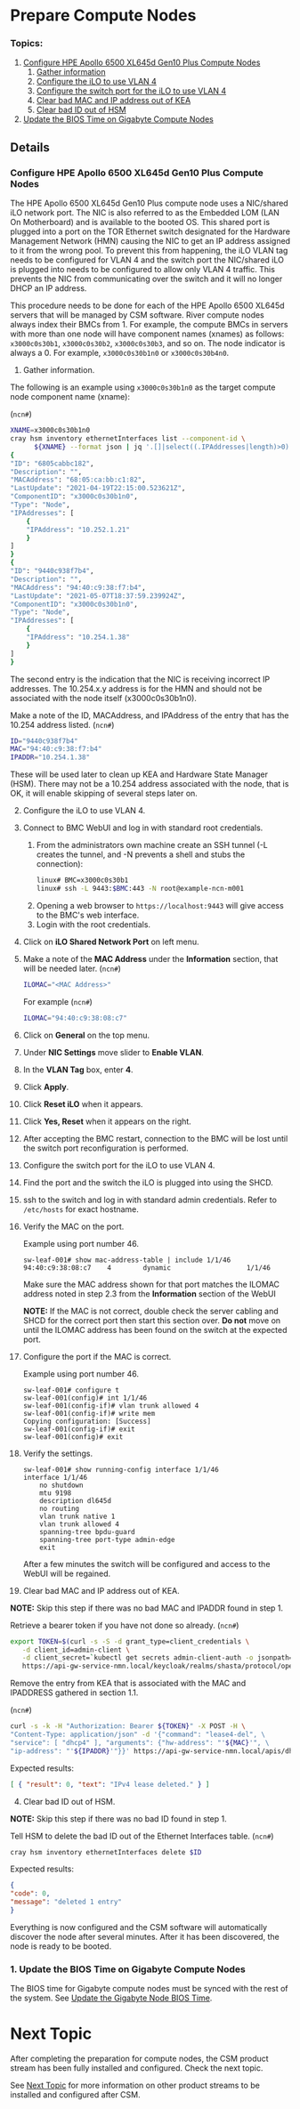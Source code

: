 # Prepare Compute Nodes

### Topics:
   1. [Configure HPE Apollo 6500 XL645d Gen10 Plus Compute Nodes](#configure-hpe-apollo-6500-x645d-gen10-plus-compute-nodes)
      1. [Gather information](#gather-information)
      2. [Configure the iLO to use VLAN 4](#configure-ilo)
      3. [Configure the switch port for the iLO to use VLAN 4](#configure-switch-port)
      4. [Clear bad MAC and IP address out of KEA](#cleanup-kea)
      5. [Clear bad ID out of HSM](#cleanup-hsm)
   2. [Update the BIOS Time on Gigabyte Compute Nodes](#update-the-bios-time-on-gigabyte-compute-nodes)

## Details

### Configure HPE Apollo 6500 XL645d Gen10 Plus Compute Nodes

The HPE Apollo 6500 XL645d Gen10 Plus compute node uses a NIC/shared iLO network
port. The NIC is also referred to as the Embedded LOM (LAN On Motherboard) and
is available to the booted OS. This shared port is plugged into a port on the
TOR Ethernet switch designated for the Hardware Management Network (HMN) causing
the NIC to get an IP address assigned to it from the wrong pool. To prevent this
from happening, the iLO VLAN tag needs to be configured for VLAN 4 and the
switch port the NIC/shared iLO is plugged into needs to be configured to allow
only VLAN 4 traffic. This prevents the NIC from communicating over the switch
and it will no longer DHCP an IP address.

This procedure needs to be done for each of the HPE Apollo 6500 XL645d servers
that will be managed by CSM software. River compute nodes always index their
BMCs from 1. For example, the compute BMCs in servers with more than one node
will have component names (xnames) as follows: `x3000c0s30b1`, `x3000c0s30b2`, `x3000c0s30b3`, and so
on. The node indicator is always a 0. For example, `x3000c0s30b1n0` or
`x3000c0s30b4n0`.

   1. Gather information.

   The following is an example using `x3000c0s30b1n0` as the target compute node
   component name (xname):

   (`ncn#`)
   ```bash
   XNAME=x3000c0s30b1n0
   cray hsm inventory ethernetInterfaces list --component-id \
         ${XNAME} --format json | jq '.[]|select((.IPAddresses|length)>0)'
   {
   "ID": "6805cabbc182",
   "Description": "",
   "MACAddress": "68:05:ca:bb:c1:82",
   "LastUpdate": "2021-04-19T22:15:00.523621Z",
   "ComponentID": "x3000c0s30b1n0",
   "Type": "Node",
   "IPAddresses": [
       {
       "IPAddress": "10.252.1.21"
       }
   ]
   }
   {
   "ID": "9440c938f7b4",
   "Description": "",
   "MACAddress": "94:40:c9:38:f7:b4",
   "LastUpdate": "2021-05-07T18:37:59.239924Z",
   "ComponentID": "x3000c0s30b1n0",
   "Type": "Node",
   "IPAddresses": [
       {
       "IPAddress": "10.254.1.38"
       }
   ]
   }
   ```
   The second entry is the indication that the NIC is receiving incorrect IP
   addresses. The 10.254.x.y address is for the HMN and should not be associated
   with the node itself (x3000c0s30b1n0).

   Make a note of the ID, MACAddress, and IPAddress of the entry that has the
   10.254 address listed.
   (`ncn#`)
   ```bash
   ID="9440c938f7b4"
   MAC="94:40:c9:38:f7:b4"
   IPADDR="10.254.1.38"
   ```
   These will be used later to clean up KEA and Hardware State Manager (HSM).
   There may not be a 10.254 address associated with the node, that is OK, it
   will enable skipping of several steps later on.

   2. Configure the iLO to use VLAN 4.
   1. Connect to BMC WebUI and log in with standard root credentials.
      1. From the administrators own machine create an SSH tunnel (-L creates
         the tunnel, and -N prevents a shell and stubs the connection):
         ```bash
         linux# BMC=x3000c0s30b1
         linux# ssh -L 9443:$BMC:443 -N root@example-ncn-m001
         ```
      1. Opening a web browser to `https://localhost:9443` will give access to
         the BMC's web interface.
      1. Login with the root credentials.
   2. Click on **iLO Shared Network Port** on left menu.
   2. Make a note of the **MAC Address** under the **Information** section,
        that will be needed later.
        (`ncn#`)
        ```bash
        ILOMAC="<MAC Address>"
        ```
        For example
        (`ncn#`)
        ```bash
        ILOMAC="94:40:c9:38:08:c7"
        ```
   3. Click on **General** on the top menu.
   4. Under **NIC Settings** move slider to **Enable VLAN**.
   5. In the **VLAN Tag** box, enter **4**.
   6. Click **Apply**.
   7. Click **Reset iLO** when it appears.
   8.  Click **Yes, Reset** when it appears on the right.
   9.  After accepting the BMC restart, connection to the BMC will be lost until
   the switch port reconfiguration is performed.

   2. Configure the switch port for the iLO to use VLAN 4.
   1. Find the port and the switch the iLO is plugged into using the SHCD.
   2. ssh to the switch and log in with standard admin credentials. Refer to
   `/etc/hosts` for exact hostname.
   3. Verify the MAC on the port.

      Example using port number 46.

      ```
      sw-leaf-001# show mac-address-table | include 1/1/46
      94:40:c9:38:08:c7    4        dynamic                   1/1/46
      ```

      Make sure the MAC address shown for that port matches the ILOMAC address
      noted in step 2.3 from the **Information** section of the WebUI

      **NOTE:** If the MAC is not correct, double check the server cabling and
      SHCD for the correct port then start this section over. **Do not** move on
      until the ILOMAC address has been found on the switch at the expected
      port.

   4. Configure the port if the MAC is correct.

      Example using port number 46.

      ```
      sw-leaf-001# configure t
      sw-leaf-001(config)# int 1/1/46
      sw-leaf-001(config-if)# vlan trunk allowed 4
      sw-leaf-001(config-if)# write mem
      Copying configuration: [Success]
      sw-leaf-001(config-if)# exit
      sw-leaf-001(config)# exit
      ```
   5. Verify the settings.
      ```
      sw-leaf-001# show running-config interface 1/1/46
      interface 1/1/46
          no shutdown
          mtu 9198
          description dl645d
          no routing
          vlan trunk native 1
          vlan trunk allowed 4
          spanning-tree bpdu-guard
          spanning-tree port-type admin-edge
          exit
      ```

      After a few minutes the switch will be configured and access to the
      WebUI will be regained.

   3. Clear bad MAC and IP address out of KEA.

   **NOTE:** Skip this step if there was no bad MAC and IPADDR found in step 1.

   Retrieve a bearer token if you have not done so already.
   (`ncn#`)
   ```bash
   export TOKEN=$(curl -s -S -d grant_type=client_credentials \
      -d client_id=admin-client \
      -d client_secret=`kubectl get secrets admin-client-auth -o jsonpath='{.data.client-secret}' | base64 -d` \
      https://api-gw-service-nmn.local/keycloak/realms/shasta/protocol/openid-connect/token | jq -r '.access_token')
   ```

   Remove the entry from KEA that is associated with the MAC and IPADDRESS
   gathered in section 1.1.

   (`ncn#`)
   ```bash
   curl -s -k -H "Authorization: Bearer ${TOKEN}" -X POST -H \
   "Content-Type: application/json" -d '{"command": "lease4-del", \
   "service": [ "dhcp4" ], "arguments": {"hw-address": "'${MAC}'", \
   "ip-address": "'${IPADDR}'"}}' https://api-gw-service-nmn.local/apis/dhcp-kea
   ```
   Expected results:
   ```json
   [ { "result": 0, "text": "IPv4 lease deleted." } ]
   ```

   4. Clear bad ID out of HSM.

   **NOTE:** Skip this step if there was no bad ID found in step 1.

   Tell HSM to delete the bad ID out of the Ethernet Interfaces table.
   (`ncn#`)
   ```bash
   cray hsm inventory ethernetInterfaces delete $ID
   ```
   Expected results:
   ```json
   {
   "code": 0,
   "message": "deleted 1 entry"
   }
   ```
Everything is now configured and the CSM software will automatically discover
the node after several minutes. After it has been discovered, the node is ready
to be booted.

### 1. Update the BIOS Time on Gigabyte Compute Nodes
The BIOS time for Gigabyte compute nodes must be synced with the rest of the system.
See [Update the Gigabyte Node BIOS Time](../operations/node_management/Update_the_Gigabyte_Node_BIOS_Time.md).

# Next Topic

   After completing the preparation for compute nodes, the CSM product stream
   has been fully installed and configured. Check the next topic.

   See [Next Topic](README.md#next_topic) for more information on other product
   streams to be installed and configured after CSM.
